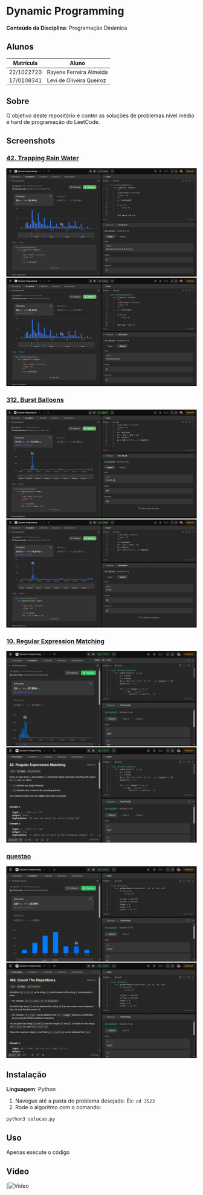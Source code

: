 # Dynamic Programming

**Conteúdo da Disciplina**: Programação Dinâmica

## Alunos
|Matrícula | Aluno |
| -- | -- |
| 22/1022720  | Rayene Ferreira Almeida |
| 17/0108341 | Levi de Oliveira Queiroz |


## Sobre 
O objetivo deste repositório é conter as soluções de problemas nível médio e hard de programação do LeetCode. 


## Screenshots

### [42. Trapping Rain Water](https://leetcode.com/problems/trapping-rain-water/description/?envType=problem-list-v2&envId=dynamic-programming)

![42_1](assets/42_1.png)
![42_2](assets/42_2.png)

### [312. Burst Balloons](https://leetcode.com/problems/burst-balloons/description/?envType=problem-list-v2&envId=dynamic-programming)

![312_1](assets/312_1.png)
![312_2](assets/312_2.png)

### [10. Regular Expression Matching](https://leetcode.com/problems/regular-expression-matching/description/?envType=problem-list-v2&envId=dynamic-programming)

![10_1](assets/10_1.png)
![10_2](assets/10_2.png)

### [questao](https://leetcode.com/problems/count-the-repetitions/description/?envType=problem-list-v2&envId=dynamic-programming)

![466_1](assets/466_1.png)
![466_2](assets/466_2.png)

## Instalação 
**Linguagem**: Python<br>
1. Navegue até a pasta do problema desejado. Ex: `cd 3523`
2. Rode o algoritmo com o comando:

```
python3 solucao.py
```

## Uso 
Apenas execute o código

## Vídeo 

[![Video]()